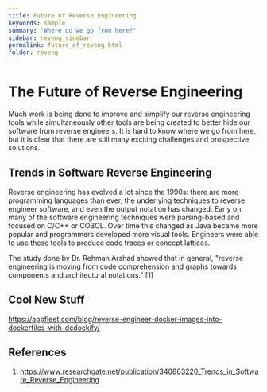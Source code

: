 ```yaml
---
title: Future of Reverse Engineering
keywords: sample
summary: "Where do we go from here?"
sidebar: reveng_sidebar
permalink: future_of_reveng.html
folder: reveng
---
```

# The Future of Reverse Engineering
Much work is being done to improve and simplify our reverse engineering tools while simultaneously other tools are being created to better hide our software from reverse engineers. It is hard to know where we go from here, but it is clear that there are still many exciting challenges and prospective solutions.


## Trends in Software Reverse Engineering
Reverse engineering has evolved a lot since the 1990s: there are more programming languages than ever, the underlying techniques to reverse engineer software, and even the output notation has changed. Early on, many of the software engineering techniques were parsing-based and focused on C/C++ or COBOL. Over time this changed as Java became more popular and programmers developed more visual tools. Engineers were able to use these tools to produce code traces or concept lattices. 

The study done by Dr. Rehman Arshad showed that in general, "reverse engineering is moving from code comprehension and graphs towards components and architectural notations." [1]


## Cool New Stuff
https://appfleet.com/blog/reverse-engineer-docker-images-into-dockerfiles-with-dedockify/

## References
1. https://www.researchgate.net/publication/340863220_Trends_in_Software_Reverse_Engineering